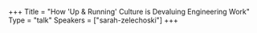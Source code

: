 +++
Title = "How 'Up & Running' Culture is Devaluing Engineering Work"
Type = "talk"
Speakers = ["sarah-zelechoski"]
+++
